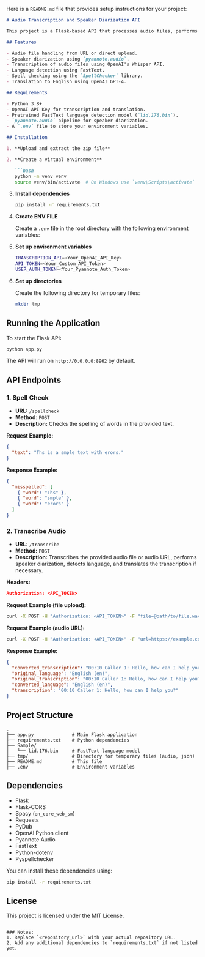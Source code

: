 Here is a `README.md` file that provides setup instructions for your project:

```markdown
# Audio Transcription and Speaker Diarization API

This project is a Flask-based API that processes audio files, performs speaker diarization, transcribes audio using OpenAI's Whisper model, detects the language of the transcription, and translates it into English if necessary.

## Features

- Audio file handling from URL or direct upload.
- Speaker diarization using `pyannote.audio`.
- Transcription of audio files using OpenAI's Whisper API.
- Language detection using FastText.
- Spell checking using the `SpellChecker` library.
- Translation to English using OpenAI GPT-4.

## Requirements

- Python 3.8+
- OpenAI API Key for transcription and translation.
- Pretrained FastText language detection model (`lid.176.bin`).
- `pyannote.audio` pipeline for speaker diarization.
- A `.env` file to store your environment variables.

## Installation

1. **Upload and extract the zip file**

2. **Create a virtual environment**

   ```bash
   python -m venv venv
   source venv/bin/activate  # On Windows use `venv\Scripts\activate`
   ```

3. **Install dependencies**

   ```bash
   pip install -r requirements.txt
   ```

4. **Create ENV FILE**
    
   Create a `.env` file in the root directory with the following environment variables:
   
5. **Set up environment variables**


   ```bash
   TRANSCRIPTION_API=<Your_OpenAI_API_Key>
   API_TOKEN=<Your_Custom_API_Token>
   USER_AUTH_TOKEN=<Your_Pyannote_Auth_Token>
   ```

6. **Set up directories**

   Create the following directory for temporary files:

   ```bash
   mkdir tmp
   ```

## Running the Application

To start the Flask API:

```bash
python app.py
```

The API will run on `http://0.0.0.0:8962` by default.

## API Endpoints

### 1. Spell Check

- **URL:** `/spellcheck`
- **Method:** `POST`
- **Description:** Checks the spelling of words in the provided text.

**Request Example:**

```json
{
  "text": "Ths is a smple text with erors."
}
```

**Response Example:**

```json
{
  "misspelled": [
    { "word": "Ths" },
    { "word": "smple" },
    { "word": "erors" }
  ]
}
```

### 2. Transcribe Audio

- **URL:** `/transcribe`
- **Method:** `POST`
- **Description:** Transcribes the provided audio file or audio URL, performs speaker diarization, detects language, and translates the transcription if necessary.

**Headers:**

```json
Authorization: <API_TOKEN>
```

**Request Example (file upload):**

```bash
curl -X POST -H "Authorization: <API_TOKEN>" -F "file=@path/to/file.wav" http://localhost:8962/transcribe
```

**Request Example (audio URL):**

```bash
curl -X POST -H "Authorization: <API_TOKEN>" -F "url=https://example.com/audio.wav" http://localhost:8962/transcribe
```

**Response Example:**

```json
{
  "converted_transcription": "00:10 Caller 1: Hello, how can I help you?",
  "original_language": "English (en)",
  "original_transcription": "00:10 Caller 1: Hello, how can I help you?",
  "converted_language": "English (en)",
  "transcription": "00:10 Caller 1: Hello, how can I help you?"
}
```

## Project Structure

```
.
├── app.py              # Main Flask application
├── requirements.txt    # Python dependencies
├── Sample/
│   └── lid.176.bin     # FastText language model
├── tmp/                # Directory for temporary files (audio, json)
├── README.md           # This file
├── .env                # Environment variables
```

## Dependencies

- Flask
- Flask-CORS
- Spacy (`en_core_web_sm`)
- Requests
- PyDub
- OpenAI Python client
- Pyannote Audio
- FastText
- Python-dotenv
- Pyspellchecker

You can install these dependencies using:

```bash
pip install -r requirements.txt
```

## License

This project is licensed under the MIT License.
```

### Notes:
1. Replace `<repository_url>` with your actual repository URL.
2. Add any additional dependencies to `requirements.txt` if not listed yet.